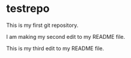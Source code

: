 # testrepo

This is my first git repository.

I am making my second edit to my README file.

This is my third edit to my README file.
